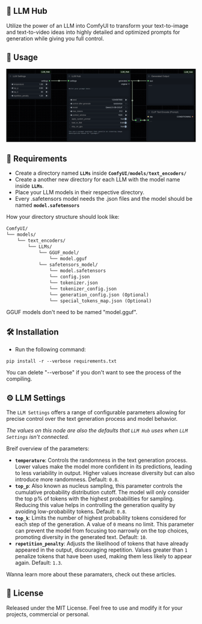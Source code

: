 ## 🧠 LLM Hub

Utilize the power of an LLM into ComfyUI to transform your text-to-image and text-to-video ideas into highly detailed and optimized prompts for generation while giving you full control. 

## 🤖 Usage

<img src="https://raw.githubusercontent.com/company8/ComfyUI_LLM_Hub/refs/heads/main/img/README.png" alt="LLM Hub for ComfyUI">

## 📝 Requirements

- Create a directory named **`LLMs`** inside **`ComfyUI/models/text_encoders/`**
- Create a another new directory for each LLM with the model name inside **`LLMs`**.
- Place your LLM models in their respective directory.
- Every .safetensors model needs the .json files and the model should be named **`model.safetensors`**

How your directory structure should look like:
```
ComfyUI/
└── models/
    └── text_encoders/
        └── LLMs/
            └── GGUF_model/
                └── model.gguf
            └── safetensors_model/
                └── model.safetensors
                └── config.json
                └── tokenizer.json
                └── tokenizer_config.json
                └── generation_config.json (Optional)
                └── special_tokens_map.json (Optional)
```

GGUF models don't need to be named "model.gguf".

## 🛠️ Installation

- Run the following command:
```
pip install -r --verbose requirements.txt
```
You can delete "--verbose" if you don't want to see the process of the compiling.

## ⚙️ LLM Settings 

The `LLM Settings` offers a range of configurable parameters allowing for precise control over the text
generation process and model behavior.

*The values on this node are also the defaults that `LLM Hub`*
*uses when `LLM Settings` isn't connected.*

Breif overview of the parameters:

- **`temperature`**: Controls the randomness in the text generation process. Lower values make the model
  more confident in its predictions, leading to less variability in output. Higher values increase diversity but can
  also introduce more randomness. Default: `0.8`.
- **`top_p`**: Also known as nucleus sampling, this parameter controls the cumulative probability distribution
  cutoff. The model will only consider the top p% of tokens with the highest probabilities for sampling. Reducing this
  value helps in controlling the generation quality by avoiding low-probability tokens. Default: `0.8`.
- **`top_k`**: Limits the number of highest probability tokens considered for each step of the generation. A
  value of `0` means no limit. This parameter can prevent the model from focusing too narrowly on the top choices,
  promoting diversity in the generated text. Default: `10`.
- **`repetition_penalty`**: Adjusts the likelihood of tokens that have already appeared in the
  output, discouraging repetition. Values greater than `1` penalize tokens that have been used, making them less likely
  to appear again. Default: `1.3`.

Wanna learn more about these paramaters, check out these articles.


## 📄 License
Released under the MIT License. Feel free to use and modify it for your projects, commercial or personal.
